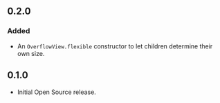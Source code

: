 ## 0.2.0
### Added
* An `OverflowView.flexible` constructor to let children determine their own size.

## 0.1.0
* Initial Open Source release.
